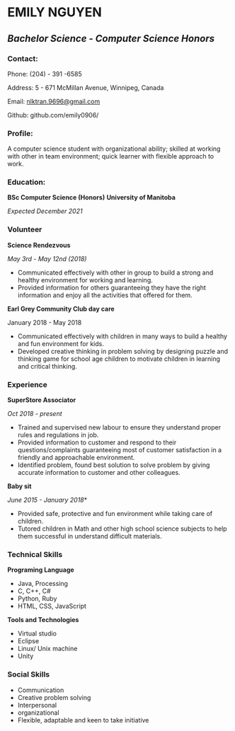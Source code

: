 # <h1> **EMILY NGUYEN**
## <h2>*Bachelor Science - Computer Science Honors*
### <h3> **Contact:**
Phone: (204) - 391 -6585

Address: 5 - 671 McMillan Avenue, Winnipeg, Canada

Email: nlktran.9696@gmail.com

Github: github.com/emily0906/


### <h3>**Profile:**
A computer science student with organizational ability; skilled at working with other in team environment; quick learner with flexible approach to work.
### <h3>**Education:**
**BSc Computer Science (Honors)**
**University of Manitoba**

*Expected December 2021*
### <h3>**Volunteer**
**Science Rendezvous**

*May 3rd - May 12nd (2018)*
* Communicated effectively with other in group to build a strong and healthy environment for working and learning.
* Provided information for others guaranteeing they have the right information and enjoy all the activities that offered for them.

**Earl Grey Community Club day care**

January 2018 - May 2018
* Communicated effectively with children in many ways to build a healthy and fun environment for kids.
* Developed creative thinking in problem solving by designing puzzle and thinking game for school age children to motivate children in learning and critical thinking.

### <h3> **Experience**
**SuperStore Associator**

*Oct 2018 - present*
* Trained and supervised new labour to ensure they understand proper rules and regulations in job.
* Provided information to customer and respond to their questions/complaints guaranteeing most of customer satisfaction in a friendly and approachable environment.
* Identified problem, found best solution to solve problem by giving accurate information to customer and other colleagues.

**Baby sit**

*June 2015 - January 2018**
* Provided safe, protective and fun environment while taking care of children.
* Tutored children in Math and other high school science subjects to help them successful in understand difficult materials.

### <h3> **Technical Skills**
**Programing Language**
* Java, Processing
* C, C++, C#
* Python, Ruby
* HTML, CSS, JavaScript

**Tools and Technologies**
* Virtual studio
* Eclipse
* Linux/ Unix machine
* Unity

### <h3> **Social Skills**
* Communication
* Creative problem solving
* Interpersonal
* organizational
* Flexible, adaptable and keen to take initiative
